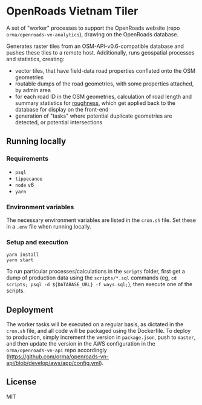 # OpenRoads Vietnam Tiler

A set of "worker" processes to support the OpenRoads website (repo `orma/openroads-vn-analytics`), drawing on the OpenRoads database.

Generates raster tiles from an OSM-API-v0.6-compatible database and pushes these tiles to a remote host. Additionally, runs geospatial processes and statistics, creating:

- vector tiles, that have field-data road properties conflated onto the OSM geometries
- routable dumps of the road geometries, with some properties attached, by admin area
- for each road ID in the OSM geometries, calculation of road length and summary statistics for [roughness](https://en.wikipedia.org/wiki/International_Roughness_Index), which get applied back to the database for display on the front-end
- generation of "tasks" where potential duplicate geometries are detected, or potential intersections

## Running locally

### Requirements

- `psql`
- `tippecanoe`
- `node` v6
- `yarn`

### Environment variables

The necessary environment variables are listed in the `cron.sh` file. Set these in a `.env` file when running locally.

### Setup and execution

```
yarn install
yarn start
```

To run particular processes/calculations in the `scripts` folder, first get a dump of production data using the `scripts/*.sql` commands (eg, `cd scripts; psql -d ${DATABASE_URL} -f ways.sql;`), then execute one of the scripts.

## Deployment

The worker tasks will be executed on a regular basis, as dictated in the `cron.sh` file, and all code will be packaged using the Dockerfile. To deploy to production, simply increment the version in `package.json`, push to `master`, and then update the version in the AWS configuration in the `orma/openroads-vn-api` repo accordingly (https://github.com/orma/openroads-vn-api/blob/develop/aws/app/config.yml).

## License

MIT
